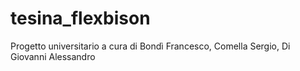 # tesina_flexbison
Progetto universitario a cura di Bondì Francesco, Comella Sergio, Di Giovanni Alessandro
